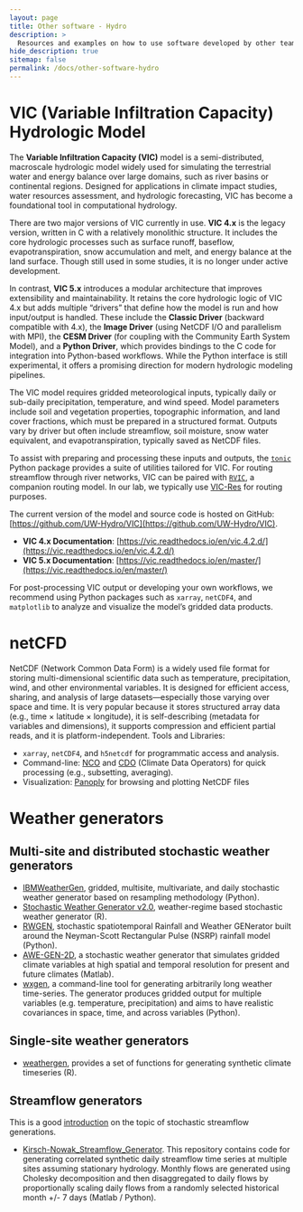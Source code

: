 ```yaml
---
layout: page
title: Other software - Hydro
description: >
  Resources and examples on how to use software developed by other teams (hydro).
hide_description: true
sitemap: false
permalink: /docs/other-software-hydro
---
```


# VIC (Variable Infiltration Capacity) Hydrologic Model

The **Variable Infiltration Capacity (VIC)** model is a semi-distributed, macroscale hydrologic model widely used for simulating the terrestrial water and energy balance over large domains, such as river basins or continental regions. Designed for applications in climate impact studies, water resources assessment, and hydrologic forecasting, VIC has become a foundational tool in computational hydrology.

There are two major versions of VIC currently in use. **VIC 4.x** is the legacy version, written in C with a relatively monolithic structure. It includes the core hydrologic processes such as surface runoff, baseflow, evapotranspiration, snow accumulation and melt, and energy balance at the land surface. Though still used in some studies, it is no longer under active development.

In contrast, **VIC 5.x** introduces a modular architecture that improves extensibility and maintainability. It retains the core hydrologic logic of VIC 4.x but adds multiple “drivers” that define how the model is run and how input/output is handled. These include the **Classic Driver** (backward compatible with 4.x), the **Image Driver** (using NetCDF I/O and parallelism with MPI), the **CESM Driver** (for coupling with the Community Earth System Model), and a **Python Driver**, which provides bindings to the C code for integration into Python-based workflows. While the Python interface is still experimental, it offers a promising direction for modern hydrologic modeling pipelines.

The VIC model requires gridded meteorological inputs, typically daily or sub-daily precipitation, temperature, and wind speed. Model parameters include soil and vegetation properties, topographic information, and land cover fractions, which must be prepared in a structured format. Outputs vary by driver but often include streamflow, soil moisture, snow water equivalent, and evapotranspiration, typically saved as NetCDF files.

To assist with preparing and processing these inputs and outputs, the [`tonic`](https://github.com/UW-Hydro/tonic) Python package provides a suite of utilities tailored for VIC. For routing streamflow through river networks, VIC can be paired with [`RVIC`](https://github.com/UW-Hydro/RVIC), a companion routing model. In our lab, we typically use [VIC-Res](https://github.com/Critical-Infrastructure-Systems-Lab/VICRes) for routing purposes.

The current version of the model and source code is hosted on GitHub: [https://github.com/UW-Hydro/VIC](https://github.com/UW-Hydro/VIC).

- **VIC 4.x Documentation**: [https://vic.readthedocs.io/en/vic.4.2.d/](https://vic.readthedocs.io/en/vic.4.2.d/)
- **VIC 5.x Documentation**: [https://vic.readthedocs.io/en/master/](https://vic.readthedocs.io/en/master/)

For post-processing VIC output or developing your own workflows, we recommend using Python packages such as `xarray`, `netCDF4`, and `matplotlib` to analyze and visualize the model’s gridded data products.


# netCFD 

NetCDF (Network Common Data Form) is a widely used file format for storing multi-dimensional scientific data such as temperature, precipitation, wind, and other environmental variables. It is designed for efficient access, sharing, and analysis of large datasets—especially those varying over space and time. It is very popular because it stores structured array data (e.g., time × latitude × longitude), it is self-describing (metadata for variables and dimensions), it supports compression and efficient partial reads, and it is platform-independent. Tools and Libraries:

* `xarray`, `netCDF4`, and `h5netcdf` for programmatic access and analysis.
* Command-line: [NCO](https://nco.sourceforge.net) and [CDO](https://www.unidata.ucar.edu/software/netcdf/workshops/2012/third_party/CDO.html) (Climate Data Operators) for quick processing (e.g., subsetting, averaging).
* Visualization: [Panoply](https://www.giss.nasa.gov/tools/panoply/) for browsing and plotting NetCDF files


# Weather generators

## Multi-site and distributed stochastic weather generators

* [IBMWeatherGen](https://github.com/IBM/IBMWeatherGen), gridded, multisite, multivariate, and daily stochastic weather generator based on resampling methodology (Python).
* [Stochastic Weather Generator v2.0](https://github.com/nassernajibi/WGEN-v2.0), weather-regime based stochastic weather generator (R).
* [RWGEN](https://github.com/rwgen1/rwgen?tab=readme-ov-file), stochastic spatiotemporal Rainfall and Weather GENerator built around the Neyman-Scott Rectangular Pulse (NSRP) rainfall model (Python).
* [AWE-GEN-2D](https://hyd.ifu.ethz.ch/research-data-models/awe-gen-2d.html), a stochastic weather generator that simulates gridded climate variables at high spatial and temporal resolution for present and future climates (Matlab).
* [wxgen](https://github.com/metno/wxgen?tab=readme-ov-file), a command-line tool for generating arbitrarily long weather time-series. The generator produces gridded output for multiple variables (e.g. temperature, precipitation) and aims to have realistic covariances in space, time, and across variables (Python).

## Single-site weather generators

* [weathergen](https://walkerjeffd.github.io/weathergen/), provides a set of functions for generating synthetic climate timeseries (R).

## Streamflow generators

This is a good [introduction](https://waterprogramming.wordpress.com/2017/08/29/open-source-streamflow-generator-part-i-synthetic-generation/) on the topic of stochastic streamflow generations.

* [Kirsch-Nowak_Streamflow_Generator](https://github.com/julianneq/Kirsch-Nowak_Streamflow_Generator). This repository contains code for generating correlated synthetic daily streamflow time series at multiple sites assuming stationary hydrology. Monthly flows are generated using Cholesky decomposition and then disaggregated to daily flows by proportionally scaling daily flows from a randomly selected historical month +/- 7 days (Matlab / Python). 








